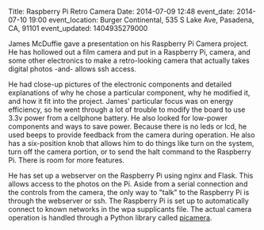 Title: Raspberry Pi Retro Camera
Date: 2014-07-09 12:48
event_date: 2014-07-10 19:00
event_location: Burger Continental, 535 S Lake Ave, Pasadena, CA, 91101
event_updated: 1404935279000

James McDuffie gave a presentation on his Raspberry Pi Camera project. He has hollowed out a film camera and put in a Raspberry Pi, camera, and some other electronics to make a retro-looking camera that actually takes digital photos -and- allows ssh access.

He had close-up pictures of the electronic components and detailed explanations of why he chose a particular component, why he modified it, and how it fit into the project. James' particular focus was on energy efficiency, so he went through a lot of trouble to modify the board to use 3.3v power from a cellphone battery.  He also looked for low-power components and ways to save power.  Because there is no leds or lcd, he used beeps to provide feedback from the camera during operation.  He also has a six-position knob that allows him to do things like turn on the system, turn off the camera portion, or to send the halt command to the Raspberry Pi.  There is room for more features.

He has set up a webserver on the Raspberry Pi using nginx and Flask.  This allows access to the photos on the Pi.  Aside from a serial connection and the controls from the camera, the only way to "talk" to the Raspberry Pi is through the webserver or ssh.  The Raspberry Pi is set up to automatically connect to known networks in the wpa supplicants file.  The actual camera operation is handled through a Python library called [picamera](http://picamera.readthedocs.org/en/release-1.5/).
